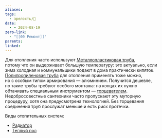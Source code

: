 ```yaml
---
aliases: 
tags:
  - зрелость/🌱
date:
  - - 2024-08-19
zero-link:
  - "[[00 Ремонт]]"
parents: 
linked:
---
```

Для отопления часто используют [Металлопластиковая труба](Металлопластиковая%20труба.md), потому что он выдерживает большую температуру: это актуально, если зима холодная и коммунальщики подают в дома практически кипяток. [Полипропиленовая труба](Полипропиленовая%20труба.md) для отопления применять тоже можно, но с особым типом армирования — алюминием. Получится дешевле, но такие трубы требуют особого монтажа: на концах их нужно обтачивать специальным инструментом — [торцевателем](Pasted%20image%2020240819085545.png). Недобросовестные сантехники часто пропускают эту муторную процедуру, хотя она предусмотрена технологией. Без торцевания соединения труб прослужат меньше и есть риск протечки.

Виды отопительных систем:
- [Радиатор](Радиатор.md)
- [Теплый пол](Теплый%20пол.md)